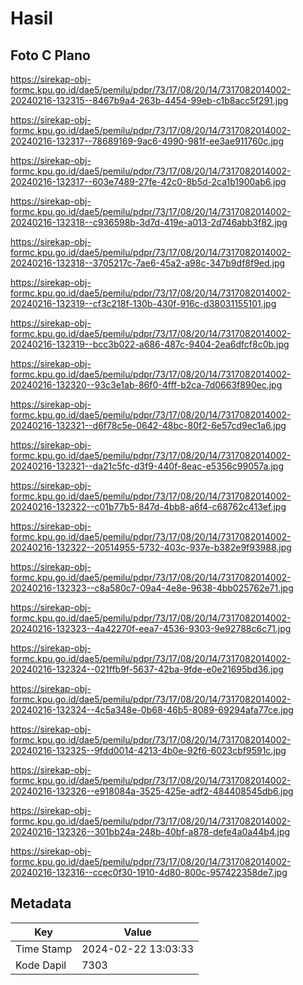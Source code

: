 # Hasil

## Foto C Plano

https://sirekap-obj-formc.kpu.go.id/dae5/pemilu/pdpr/73/17/08/20/14/7317082014002-20240216-132315--8467b9a4-263b-4454-99eb-c1b8acc5f291.jpg

https://sirekap-obj-formc.kpu.go.id/dae5/pemilu/pdpr/73/17/08/20/14/7317082014002-20240216-132317--78689169-9ac6-4990-981f-ee3ae911760c.jpg

https://sirekap-obj-formc.kpu.go.id/dae5/pemilu/pdpr/73/17/08/20/14/7317082014002-20240216-132317--603e7489-27fe-42c0-8b5d-2ca1b1900ab6.jpg

https://sirekap-obj-formc.kpu.go.id/dae5/pemilu/pdpr/73/17/08/20/14/7317082014002-20240216-132318--c936598b-3d7d-419e-a013-2d746abb3f82.jpg

https://sirekap-obj-formc.kpu.go.id/dae5/pemilu/pdpr/73/17/08/20/14/7317082014002-20240216-132318--3705217c-7ae6-45a2-a98c-347b9df8f9ed.jpg

https://sirekap-obj-formc.kpu.go.id/dae5/pemilu/pdpr/73/17/08/20/14/7317082014002-20240216-132319--cf3c218f-130b-430f-916c-d38031155101.jpg

https://sirekap-obj-formc.kpu.go.id/dae5/pemilu/pdpr/73/17/08/20/14/7317082014002-20240216-132319--bcc3b022-a686-487c-9404-2ea6dfcf8c0b.jpg

https://sirekap-obj-formc.kpu.go.id/dae5/pemilu/pdpr/73/17/08/20/14/7317082014002-20240216-132320--93c3e1ab-86f0-4fff-b2ca-7d0663f890ec.jpg

https://sirekap-obj-formc.kpu.go.id/dae5/pemilu/pdpr/73/17/08/20/14/7317082014002-20240216-132321--d6f78c5e-0642-48bc-80f2-6e57cd9ec1a6.jpg

https://sirekap-obj-formc.kpu.go.id/dae5/pemilu/pdpr/73/17/08/20/14/7317082014002-20240216-132321--da21c5fc-d3f9-440f-8eac-e5356c99057a.jpg

https://sirekap-obj-formc.kpu.go.id/dae5/pemilu/pdpr/73/17/08/20/14/7317082014002-20240216-132322--c01b77b5-847d-4bb8-a6f4-c68762c413ef.jpg

https://sirekap-obj-formc.kpu.go.id/dae5/pemilu/pdpr/73/17/08/20/14/7317082014002-20240216-132322--20514955-5732-403c-937e-b382e9f93988.jpg

https://sirekap-obj-formc.kpu.go.id/dae5/pemilu/pdpr/73/17/08/20/14/7317082014002-20240216-132323--c8a580c7-09a4-4e8e-9638-4bb025762e71.jpg

https://sirekap-obj-formc.kpu.go.id/dae5/pemilu/pdpr/73/17/08/20/14/7317082014002-20240216-132323--4a42270f-eea7-4536-9303-9e92788c6c71.jpg

https://sirekap-obj-formc.kpu.go.id/dae5/pemilu/pdpr/73/17/08/20/14/7317082014002-20240216-132324--021ffb9f-5637-42ba-9fde-e0e21695bd36.jpg

https://sirekap-obj-formc.kpu.go.id/dae5/pemilu/pdpr/73/17/08/20/14/7317082014002-20240216-132324--4c5a348e-0b68-46b5-8089-69294afa77ce.jpg

https://sirekap-obj-formc.kpu.go.id/dae5/pemilu/pdpr/73/17/08/20/14/7317082014002-20240216-132325--9fdd0014-4213-4b0e-92f6-6023cbf9591c.jpg

https://sirekap-obj-formc.kpu.go.id/dae5/pemilu/pdpr/73/17/08/20/14/7317082014002-20240216-132326--e918084a-3525-425e-adf2-484408545db6.jpg

https://sirekap-obj-formc.kpu.go.id/dae5/pemilu/pdpr/73/17/08/20/14/7317082014002-20240216-132326--301bb24a-248b-40bf-a878-defe4a0a44b4.jpg

https://sirekap-obj-formc.kpu.go.id/dae5/pemilu/pdpr/73/17/08/20/14/7317082014002-20240216-132316--ccec0f30-1910-4d80-800c-957422358de7.jpg


## Metadata

| Key        | Value               |
| ---------- | ------------------- |
| Time Stamp | 2024-02-22 13:03:33 |
| Kode Dapil | 7303                |



